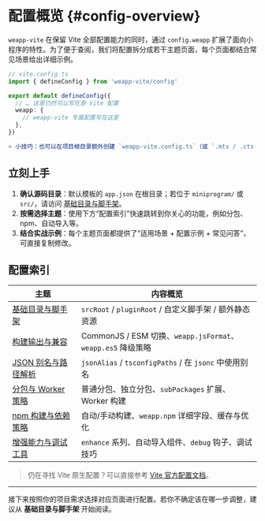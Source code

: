 # 配置概览 {#config-overview}

`weapp-vite` 在保留 Vite 全部配置能力的同时，通过 `config.weapp` 扩展了面向小程序的特性。为了便于查阅，我们将配置拆分成若干主题页面，每个页面都结合常见场景给出详细示例。

```ts
// vite.config.ts
import { defineConfig } from 'weapp-vite/config'

export default defineConfig({
  // … 这里仍然可以写任意 Vite 配置
  weapp: {
    // weapp-vite 专属配置写在这里
  },
})

> 小技巧：也可以在项目根目录额外创建 `weapp-vite.config.ts`（或 `.mts / .cts / .js / .mjs / .cjs`）。`weapp-vite` 会先读取该文件中的 `weapp` 配置，并与 `vite.config.*` 里的 `weapp` 字段进行合并，方便将小程序相关配置与 Vite 通用配置拆分管理。
```

## 立刻上手

1. **确认源码目录**：默认模板的 `app.json` 在根目录；若位于 `miniprogram/` 或 `src/`，请访问 [基础目录与脚手架](./paths-and-generators.md#weapp-srcroot)。
2. **按需选择主题**：使用下方“配置索引”快速跳转到你关心的功能，例如分包、npm、自动导入等。
3. **结合实战示例**：每个主题页面都提供了“适用场景 + 配置示例 + 常见问答”，可直接复制修改。

## 配置索引

| 主题 | 内容概览 |
| --- | --- |
| [基础目录与脚手架](./paths-and-generators.md) | `srcRoot` / `pluginRoot` / 自定义脚手架 / 额外静态资源 |
| [构建输出与兼容](./build-and-output.md) | CommonJS / ESM 切换、`weapp.jsFormat`、`weapp.es5` 降级策略 |
| [JSON 别名与路径解析](./json-and-alias.md) | `jsonAlias` / `tsconfigPaths` / 在 `jsonc` 中使用别名 |
| [分包与 Worker 策略](./subpackages-and-worker.md) | 普通分包、独立分包、`subPackages` 扩展、Worker 构建 |
| [npm 构建与依赖策略](./npm-and-deps.md) | 自动/手动构建、`weapp.npm` 详细字段、缓存与优化 |
| [增强能力与调试工具](./enhance-and-debug.md) | `enhance` 系列、自动导入组件、`debug` 钩子、调试技巧 |

> 仍在寻找 Vite 原生配置？可以直接参考 [Vite 官方配置文档](https://cn.vitejs.dev/config/)。

---

接下来按照你的项目需求选择对应页面进行配置。若你不确定该在哪一步调整，建议从 **基础目录与脚手架** 开始阅读。
